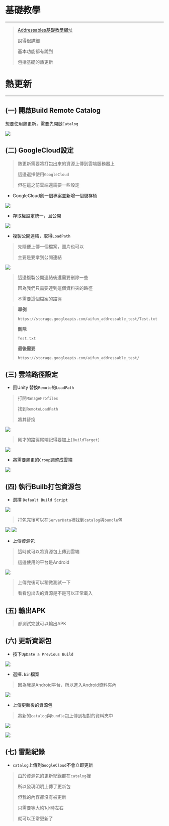 # 基礎教學
---
> [Addressables基礎教學網址](https://unity.csdn.net/65b1ce6dd4226e0eb4272bdc.html?dp_token=eyJ0eXAiOiJKV1QiLCJhbGciOiJIUzI1NiJ9.eyJpZCI6NTA5OTEyOCwiZXhwIjoxNzEwOTE0ODY2LCJpYXQiOjE3MTAzMTAwNjYsInVzZXJuYW1lIjoibTBfNzQ5ODM0OTQifQ.2pNlKP6cWGK8u9qX00YrltYXgTuKgwN8ceWWNwvQrPc)
> 
> 說得很詳細
> 
> 基本功能都有說到
> 
> 包括基礎的熱更新


# 熱更新
---
## (一) 開啟Build Remote Catalog
    
想要使用熱更新，需要先開啟`Catalog`

![](/Addressable資源管理/images/20240319162157.png)


## (二) GoogleCloud設定

> 熱更新需要將打包出來的資源上傳到雲端服務器上
> 
> 這邊選擇使用`GoogleCloud`
> 
> 但在這之前雲端還需要一些設定

* GoogleCloud創一個專案並新增一個儲存桶
 
![](/Addressable資源管理/images/20240319165344.png)

* 存取權設定統一，且公開

![](/Addressable資源管理/images/20240319165730.png)

* 複製公開連結，取得`LoadPath`
  
> 先隨便上傳一個檔案，圖片也可以
> 
> 主要是要拿到公開連結

![](/Addressable資源管理/images/20240320092311.png)


> 這邊複製公開連結後還需要刪除一些
> 
> 因為我們只需要連到這個資料夾的路徑
> 
> 不需要這個檔案的路徑

> **舉例**
> 
> `https://storage.googleapis.com/aifun_addressable_test/Test.txt`
> 
> **刪除**
> 
> `Test.txt`
> 
> **最後需要**
> 
> `https://storage.googleapis.com/aifun_addressable_test/`


## (三) 雲端路徑設定

* 回Unity 替換`Remote`的`LoadPath`
  
> 打開`ManageProfiles`
> 
> 找到`RemoteLoadPath`
> 
> 將其替換

![](/Addressable資源管理/images/20240319173254.png)

> 剛才的路徑尾端記得要加上`[BuildTarget]`

![](/Addressable資源管理/images/20240319173517.png)

* 將需要熱更的`Group`調整成雲端

![](/Addressable資源管理/images/20240319174522.png)


## (四) 執行Builb打包資源包

* 選擇 `Default Build Script`

![](/Addressable資源管理/images/20240319163218.png)
    
> 打包完後可以在`ServerData`裡找到`catalog`與`bundle`包

![](/Addressable資源管理/images/20240319163423.png)
![](/Addressable資源管理/images/20240319163517.png)

* 上傳資源包

> 這時就可以將資源包上傳到雲端
> 
> 這邊使用的平台是Android

![](/Addressable資源管理/images/20240319171310.png)

> 上傳完後可以稍微測試一下
> 
> 看看包出去的資源是不是可以正常載入

## (五) 輸出APK

  > 都測試完就可以輸出APK


## (六) 更新資源包

* 按下`UpDate a Previous Build`
  
![](/Addressable資源管理/images/20240319175343.png)

* 選擇`.bin`檔案

> 因為我是Android平台，所以進入Android資料夾內

![](/Addressable資源管理/images/20240320094017.png)

* 上傳更新後的資源包

> 將新的`catalog`與`bundle`包上傳到相對的資料夾中

![](/Addressable資源管理/images/20240320095652.png)

![](/Addressable資源管理/images/20240320100125.png)

## (七) 雷點紀錄

* `catalog`上傳到`GoogleCloud`不會立即更新
> 由於資源包的更新紀錄都在`catalog`裡
> 
> 所以發現明明上傳了更新包
> 
> 但我的內容卻沒有被更新
> 
> 只需要等大約1小時左右
> 
> 就可以正常更新了
